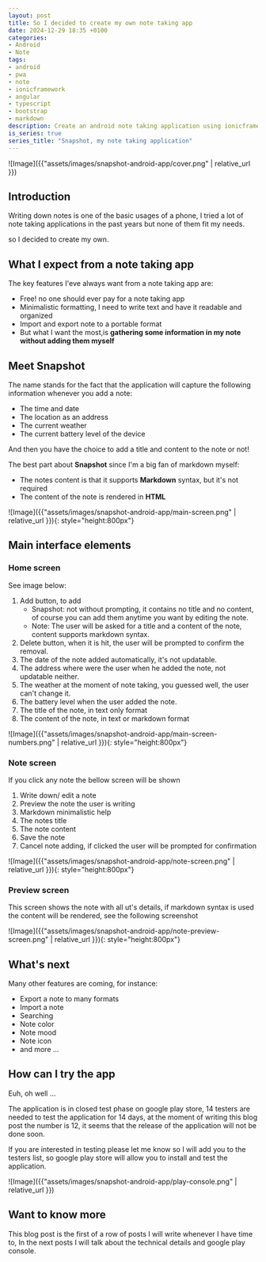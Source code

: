```yaml
---
layout: post
title: So I decided to create my own note taking app
date: 2024-12-29 18:35 +0100
categories:
- Android
- Note
tags:
- android
- pwa
- note
- ionicframework
- angular
- typescript
- bootstrap
- markdown
description: Create an android note taking application using ionicframework.
is_series: true
series_title: "Snapshot, my note taking application"
---
```

![Image]({{"assets/images/snapshot-android-app/cover.png"  | relative_url }})

## Introduction

Writing down notes is one of the basic usages of a phone, I tried a lot of note taking applications in the past years but none of them fit my needs.

so I decided to create my own.

## What I expect from a note taking app

The key features I'eve always want from a note taking app are:

* Free! no one should ever pay for a note taking app
* Minimalistic formatting, I need to write text and have it readable and  organized
* Import and export note to a portable format
* But what I want the most,is **gathering some information in my note without adding them myself**

## Meet Snapshot

The name stands for the fact that the application will capture the following information whenever you add a note:

* The time and date
* The location as an address
* The current weather
* The current battery level of the device

And then you have the choice to add a title and content to the note or not!

The best part about **Snapshot** since I'm a big fan of markdown myself:

* The notes content is that it supports **Markdown** syntax, but it's not required
* The content of the note is  rendered in **HTML**

![Image]({{"assets/images/snapshot-android-app/main-screen.png"  | relative_url }}){: style="height:800px"}

## Main interface elements

### Home screen

See image below:

1. Add button, to add
    * Snapshot: not without prompting, it contains no title and no content, of course you can add them anytime you want by editing the note.
    * Note: The user will be asked for a title and a content of the note, content supports markdown syntax.
2. Delete button, when it is hit, the user will be prompted to confirm the removal.
3. The date of the note added automatically, it's not updatable.
4. The address where were the  user when he added the note, not updatable neither.
5. The weather at the moment of note taking, you guessed well, the user can't change it.
6. The battery level when the user added the note.
7. The title of the note, in text only format
8. The content of the note, in text or markdown format

![Image]({{"assets/images/snapshot-android-app/main-screen-numbers.png"  | relative_url }}){: style="height:800px"}

### Note screen

If you click any note the bellow screen will be shown

1. Write down/ edit a note
2. Preview the note the user is writing
3. Markdown minimalistic help
4. The notes title
5. The note content
6. Save the note
7. Cancel note adding, if clicked the user will be prompted for confirmation

![Image]({{"assets/images/snapshot-android-app/note-screen.png"  | relative_url }}){: style="height:800px"}

### Preview screen

This screen shows the note with all ut's details, if markdown syntax is used the content will be rendered, see the following screenshot

![Image]({{"assets/images/snapshot-android-app/note-preview-screen.png"  | relative_url }}){: style="height:800px"}

## What's next

Many other features are coming, for instance:

* Export a note to many formats
* Import a note
* Searching
* Note color
* Note mood
* Note icon
* and more ...

## How can I try the app

Euh, oh well ...

The application is in closed test phase on google play store, 14 testers are needed to test the application for 14 days, at the moment of writing this blog post the number is 12, it seems that the release of the application will not be done soon.

If you are interested in testing please let me know so I will add you to the testers list, so google play store will allow you to install and test the application.

![Image]({{"assets/images/snapshot-android-app/play-console.png"  | relative_url }})

## Want to know more

This blog post is the first of a row of posts I will write whenever I have time to, In the next posts I will talk about the technical details and google play console.
